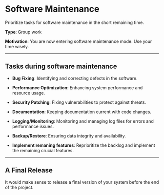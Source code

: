 # Software Maintenance

Prioritize tasks for software maintenance in the short remaining time. 

**Type**: Group work

**Motivation**: You are now entering software maintenance mode. Use your time wisely.

---

## Tasks during software maintenance

- **Bug Fixing**: Identifying and correcting defects in the software.

- **Performance Optimization**: Enhancing system performance and resource usage.

- **Security Patching**: Fixing vulnerabilities to protect against threats.

- **Documentation**: Keeping documentation current with code changes.

- **Logging/Monitoring**: Monitoring and managing log files for errors and performance issues.

- **Backup/Restore**: Ensuring data integrity and availability.

- **Implement remaning features**: Reprioritize the backlog and implement the remaining crucial features.

---

## A Final Release

It would make sense to release a final version of your system before the end of the project.
